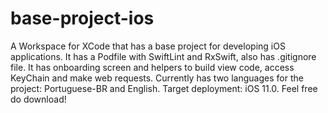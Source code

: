 # base-project-ios
A Workspace for XCode that has a base project for developing iOS applications. It has a Podfile with SwiftLint and RxSwift, also has .gitignore file. It has onboarding screen and helpers to build view code, access KeyChain and make web requests. Currently has two languages for the project: Portuguese-BR and English. Target deployment: iOS 11.0. Feel free do download!
